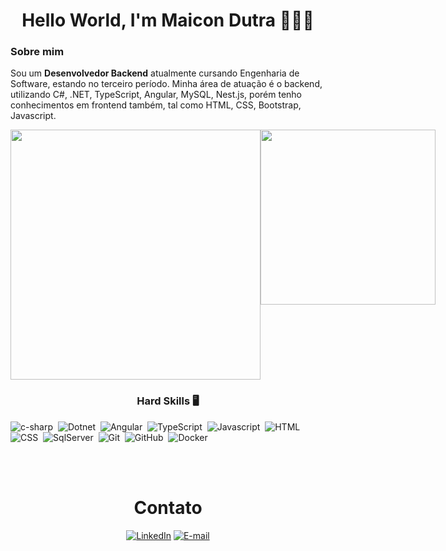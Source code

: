 <h1 align="center">Hello World, I'm Maicon Dutra 👨🏻‍💻</h1>

<h3>Sobre mim</h3>
<p>Sou um <strong>Desenvolvedor Backend</strong> atualmente cursando Engenharia de Software, estando no terceiro período. Minha área de atuação é o backend, utilizando C#, .NET, TypeScript, Angular, MySQL, Nest.js, porém tenho conhecimentos em frontend também, tal como HTML, CSS, Bootstrap, Javascript.</p>

<div style="display: flex; justify-content: space-between;">
  <img style="width: 400px;" src="https://github-readme-stats.vercel.app/api?username=maicondutradev&show_icons=true&theme=tokyonight&include_all_commits=true&count_private=true"/>
  <img style="width: 280px;" src="https://github-readme-stats.vercel.app/api/top-langs/?username=maicondutradev&layout=compact&langs_count=16&theme=tokyonight"/>
</div>

<h3 align="center">Hard Skills 🖥️</h3>
<p align="center">
    
  ![c-sharp](https://img.shields.io/badge/-C%23-E7ECEB?style=for-the-badge&logo=c-sharp&logoColor=3D5A7A)&nbsp;
  ![Dotnet](https://img.shields.io/badge/.NET-E7ECEB?style=for-the-badge&logo=dotnet&logoColor=435C6E)&nbsp;
  ![Angular](https://img.shields.io/badge/-Angular-E7ECEB?style=for-the-badge&logo=Angular&logoColor=893121)&nbsp;
  ![TypeScript](https://img.shields.io/badge/TypeScript-E7ECEB?style=for-the-badge&logo=typescript&logoColor=1572B6)&nbsp;
  ![Javascript](https://img.shields.io/badge/Javascript-E7ECEB?style=for-the-badge&logo=javascript&logoColor=F0DB4F)&nbsp;
  ![HTML](https://img.shields.io/badge/-HTML-E7ECEB?style=for-the-badge&logo=HTML5&logoColor=C86833)&nbsp;
  ![CSS](https://img.shields.io/badge/-CSS-E7ECEB?style=for-the-badge&logo=CSS3&logoColor=139DFF)&nbsp;
  ![SqlServer](https://img.shields.io/badge/-Microsoft%20SQL%20Server-E7ECEB?style=for-the-badge&logo=microsoft%20sql%20server&logoColor=FDFD62)&nbsp;
  ![Git](https://img.shields.io/badge/-Git-E7ECEB?style=for-the-badge&logo=Git&logoColor=C86833)&nbsp;
  ![GitHub](https://img.shields.io/badge/-GitHub-E7ECEB?style=for-the-badge&logo=GitHub&logoColor=800080)&nbsp;
  ![Docker](https://img.shields.io/badge/-Docker-E7ECEB?style=for-the-badge&logo=Docker&logoColor=0000ff)&nbsp;
  
</p>

<br>
<br>

<h1 align="center">Contato</h1>

<div align="center">
    
  [![LinkedIn](https://img.shields.io/badge/LinkedIn-0077B5?style=for-the-badge&logo=linkedin&logoColor=white)](https://www.linkedin.com/in/maicon-dutra-09a41b250/)
  [![E-mail](https://img.shields.io/badge/-Email-000?style=for-the-badge&logo=microsoft-outlook&logoColor=007BFF)](mailto:maicondutra.dev@gmail.com)
  
</div>
